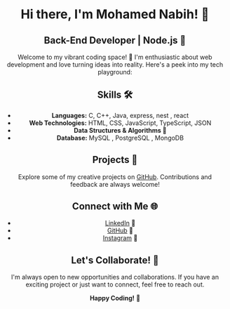 <div align="center">

# Hi there, I'm Mohamed Nabih! 👋

## Back-End Developer | Node.js 📱

Welcome to my vibrant coding space! 🚀 I'm enthusiastic about web development and love turning ideas into reality. Here's a peek into my tech playground:

## Skills 🛠️

- **Languages:** C, C++, Java, express, nest , react
- **Web Technologies:** HTML, CSS, JavaScript, TypeScript, JSON
- **Data Structures & Algorithms 🧠**
- **Database:** MySQL , PostgreSQL , MongoDB

## Projects 🚧

Explore some of my creative projects on [GitHub](https://github.com/asereid56). Contributions and feedback are always welcome!

## Connect with Me 🌐

- [LinkedIn](https://www.linkedin.com/in/asereid56/) 💼
- [GitHub](https://github.com/asereid56) 🐙
- [Instagram](https://www.instagram.com/asereid56) 📸

## Let's Collaborate! 🤝

I'm always open to new opportunities and collaborations. If you have an exciting project or just want to connect, feel free to reach out.

**Happy Coding!** 🎉

</div>
